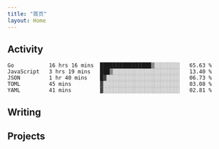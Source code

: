```yaml
---
title: "首页"
layout: Home
---
```


## Activity
<!--START_SECTION:waka-->
```text
Go           16 hrs 16 mins  ████████████████▒░░░░░░░░   65.63 % 
JavaScript   3 hrs 19 mins   ███▒░░░░░░░░░░░░░░░░░░░░░   13.40 % 
JSON         1 hr 40 mins    █▓░░░░░░░░░░░░░░░░░░░░░░░   06.73 % 
TOML         45 mins         ▓░░░░░░░░░░░░░░░░░░░░░░░░   03.08 % 
YAML         41 mins         ▓░░░░░░░░░░░░░░░░░░░░░░░░   02.81 % 
```
<!--END_SECTION:waka-->

## Writing
<PindedPosts />

## Projects
<Projects />

